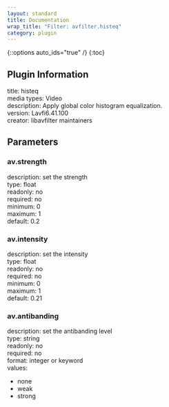 ```yaml
---
layout: standard
title: Documentation
wrap_title: "Filter: avfilter.histeq"
category: plugin
---
```

{::options auto_ids="true" /}
{:toc}

## Plugin Information

title: histeq  
media types:
Video  
description: Apply global color histogram equalization.  
version: Lavfi6.41.100  
creator: libavfilter maintainers  

## Parameters

### av.strength

  
description:
set the strength  
type: float  
readonly: no  
required: no  
minimum: 0  
maximum: 1  
default: 0.2  

### av.intensity

  
description:
set the intensity  
type: float  
readonly: no  
required: no  
minimum: 0  
maximum: 1  
default: 0.21  

### av.antibanding

  
description:
set the antibanding level  
type: string  
readonly: no  
required: no  
format: integer or keyword  
values:  
* none
* weak
* strong

